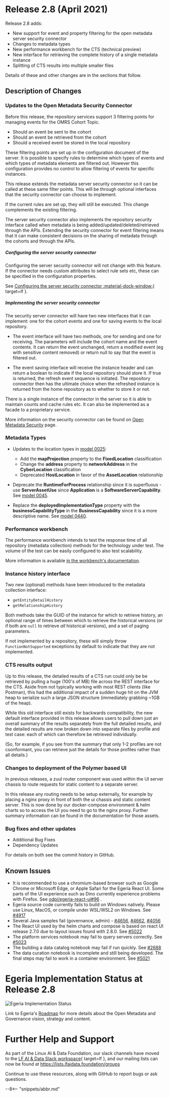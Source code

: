 <!-- SPDX-License-Identifier: CC-BY-4.0 -->
<!-- Copyright Contributors to the Egeria project. -->

# Release 2.8 (April 2021)

Release 2.8 adds:

* New support for event and property filtering for the open metadata server security connector
* Changes to metadata types
* New performance workbench for the CTS (technical preview)
* New interface for retrieving the complete history of a single metadata instance
* Splitting of CTS results into multiple smaller files

Details of these and other changes are in the sections that follow.

## Description of Changes

### Updates to the Open Metadata Security Connector

Before this release, the repository services support 3 filtering points for managing events for the OMRS Cohort Topic.

* Should an event be sent to the cohort
* Should an event be retrieved from the cohort
* Should a received event be stored in the local repository

These filtering points are set up in the configuration document of the server.
It is possible to specify rules to determine which types of events and which types of metadata elements are filtered out.
However this configuration provides no control to allow filtering of events for specific instances.

This release extends the metadata server security connector so it can be called at these same filter points.
This will be through optional interfaces that the security connector can choose to implement.

If the current rules are set up, they will still be executed. This change complements the existing filtering.

The server security connector also implements the repository security interface called when metadata is being
added/updated/deleted/retrieved through the APIs. Extending the security connector for event filtering means that it can make consistent decisions on the sharing of metadata through the cohorts and through the APIs.

##### Configuring the server security connector

Configuring the server security connector will not change with this feature.
If the connector needs custom attributes to select rule sets etc, these can be specified in the configuration properties.

See [Configuring the server security connector :material-dock-window:](https://github.com/odpi/egeria/blob/master/open-metadata-implementation/admin-services/docs/user/configuring-the-server-security-connector.md){ target=lf }.

##### Implementing the server security connector

The security server connector will have two new interfaces that it can implement: one for the cohort events and one for saving events to the local repository.

* The event interface will have two methods, one for sending and one for receiving. The parameters will include the cohort name and the event contents. It can return the event unchanged, return a modified event (eg with sensitive content removed) or return null to say that the event is filtered out.

* The event saving interface will receive the instance header and can return a boolean to indicate if the local repository should store it. If true is returned, the refresh event sequence is initiated. The repository connector then has the ultimate choice when the refreshed instance is returned from the home repository as to whether to store it or not.

There is a single instance of the connector in the server so it is able to maintain counts and cache rules etc. It can also be implemented as a facade to a proprietary service.

More information on the security connector can be found 
on [Open Metadata Security](/features/metadata-security/overview/) page.

### Metadata Types

* Updates to the location types in [model 0025](/types/0/0025-Locations):
   * Add the **mapProjection** property to the **FixedLocation** classification
   * Change the **address** property to **networkAddress** in the **CyberLocation** classification
   * Deprecated **HostLocation** in favor of the **AssetLocation** relationship 
   
* Deprecate the **RuntimeForProcess** relationship since it is superfluous - use **ServerAssetUse** since
  **Application** is a **SoftwareServerCapability**.
  See [model 0045](/types/0/0045-Servers-and-Assets).

* Replace the **deployedImplementationType** property with the **businessCapabilityType** in the **BusinessCapability**
  since it is a more descriptive name.
  See [model 0440](/types/4/0440-Organizational-Controls).

### Performance workbench

The performance workbench intends to test the response time of all repository (metadata collection) methods for the
technology under test. The volume of the test can be easily configured to also test scalability.

More information is available [in the workbench's documentation](/guides/cts/overview/).

### Instance history interface

Two new (optional) methods have been introduced to the metadata collection interface:

* `getEntityDetailHistory`
* `getRelationshipHistory`

Both methods take the GUID of the instance for which to retrieve history, an optional range of times between which to
retrieve the historical versions (or if both are `null` to retrieve _all_ historical versions), and a set of paging
parameters.

If not implemented by a repository, these will simply throw `FunctionNotSupported` exceptions by default
to indicate that they are not implemented.

### CTS results output

Up to this release, the detailed results of a CTS run could only be be retrieved by pulling a huge
(100's of MB) file across the REST interface for the CTS. Aside from not typically working with most REST clients
(like Postman), this had the additional impact of a sudden huge hit on the JVM heap to serialize such a large JSON
structure (immediately grabbing ~1GB of the heap).

While this old interface still exists for backwards compatibility, the new default interface provided in this release
allows users to pull down just an overall summary of the results separately from the full detailed results, and the
detailed results are now broken down into separate files by profile and test case: each of which can therefore be
retrieved individually.

(So, for example, if you see from the summary that only 1-2 profiles are not csonformant, you can retrieve just the
details for those profiles rather than all details.)

### Changes to deployment of the Polymer based UI

In previous releases, a zuul router component was used within the UI server chassis to route requests
for static content to a separate server.

In this release any routing needs to be setup externally, for example by placing a nginx proxy in front of both the ui
chassis and static content server. This is now done by our docker-compose environment & helm charts so to access
the UI you need to go to the nginx proxy. Further summary information can be found in the documentation for those assets.

### Bug fixes and other updates

* Additional Bug Fixes
* Dependency Updates

For details on both see the commit history in GitHub.

## Known Issues

* It is recommended to use a chromium-based browser such as Google Chrome or Microsoft Edge, or Apple Safari for the Egeria React UI. Some parts of the UI experience such as Dino currently experience problems with Firefox. See [odpi/egeria-react-ui#96](https://github.com/odpi/egeria-react-ui/issues/96) .
* Egeria source code currently fails to build on Windows natively. Please use Linux, MacOS, or compile under WSL/WSL2 on Windows. See [#4917](https://github.com/odpi/egeria/issues/4917)
* Several Java samples fail (governance, admin) - [#4656](https://github.com/odpi/egeria/issues/4656),  [#4662](https://github.com/odpi/egeria/issues/4656),  [#4056](https://github.com/odpi/egeria/issues/4056)
* The React UI used by the helm charts and compose is based on react UI release 2.7.0 due to layout issues found with 2.8.0. See  [#5022](https://github.com/odpi/egeria/issues/5022)
* The platform services notebook may fail to query servers correctly. See [#5023](https://github.com/odpi/egeria/issues/5023)
* The building a data catalog notebook may fail if run quickly. See [#2688](https://github.com/odpi/egeria/issues/2688)
* The data curation notebook is incomplete and still being developed. The final steps may fail to work in a container environment. See [#5021](https://github.com/odpi/egeria/issues/5021)

# Egeria Implementation Status at Release 2.8

![Egeria Implementation Status](functional-organization-showing-implementation-status-for-2.8.png)

Link to Egeria's [Roadmap](/release-notes/roadmap/) for more details about the
Open Metadata and Governance vision, strategy and content.


# Further Help and Support

As part of the Linux AI & Data Foundation, our slack channels have moved to the [LF AI & Data Slack workspace](https://slack.lfai.foundation/){ target=lf }, and our mailing lists can now be found at https://lists.lfaidata.foundation/groups

Continue to use these resources, along with GitHub to report bugs or ask questions.

--8<-- "snippets/abbr.md"
